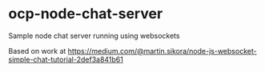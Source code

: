 # ocp-node-chat-server
Sample node chat server running using websockets

Based on work at https://medium.com/@martin.sikora/node-js-websocket-simple-chat-tutorial-2def3a841b61


